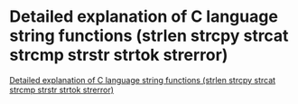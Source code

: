# Detailed explanation of C language string functions (strlen strcpy strcat strcmp strstr strtok strerror)
[Detailed explanation of C language string functions (strlen strcpy strcat strcmp strstr strtok strerror)](https://aiwithcloud.com/2022/09/15/detailed_explanation_of_c_language_string_functions_strlen_strcpy_strcat_strcmp_strstr_strtok_strerror/)
